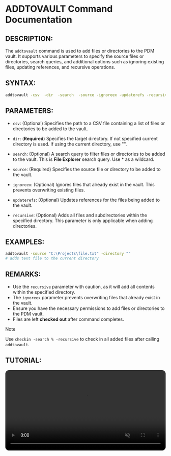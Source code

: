 # ADDTOVAULT Command Documentation

## DESCRIPTION:
The `addtovault` command is used to add files or directories to the PDM vault. It supports various parameters to specify the source files or directories, search queries, and additional options such as ignoring existing files, updating references, and recursive operations.
## SYNTAX:
```bash
addtovault -csv  -dir  -search  -source -ignoreex -updaterefs -recursive
```

## PARAMETERS:

- `csv`:
(Optional) Specifies the path to a CSV file containing a list of files or directories to be added to the vault.

- `dir`:
(**Required**)
Specifies the target directory. If not specified current directory is used. If using the current directory, use "".

- `search`:
(Optional) A search query to filter files or directories to be added to the vault. This is **File Explorer** search query. Use * as a wildcard.

- `source`:
(Required) Specifies the source file or directory to be added to the vault.

- `ignoreex`:
(Optional) Ignores files that already exist in the vault. This prevents overwriting existing files.

- `updaterefs`:
(Optional) Updates references for the files being added to the vault.

- `recursive`:
(Optional) Adds all files and subdirectories within the specified directory. This parameter is only applicable when adding directories.

## EXAMPLES:
```bash
addtovault -source "C:\Projects\file.txt" -directory ""
# adds text file to the current directory
```

## REMARKS:

- Use the `recursive` parameter with caution, as it will add all contents within the specified directory.
- The `ignoreex` parameter prevents overwriting files that already exist in the vault.
- Ensure you have the necessary permissions to add files or directories to the PDM vault.
- Files are left **checked out** after command completes.

>[!NOTE]
> Use `checkin -search % -recursive` to check in all added files after calling `addtovault`.

## TUTORIAL:
 <video src="https://bluebyte.biz/wp-content/pdmshellvideos/addtovault.mp4" autoplay muted controls style="width: 100%; border-radius: 12px;"></video>